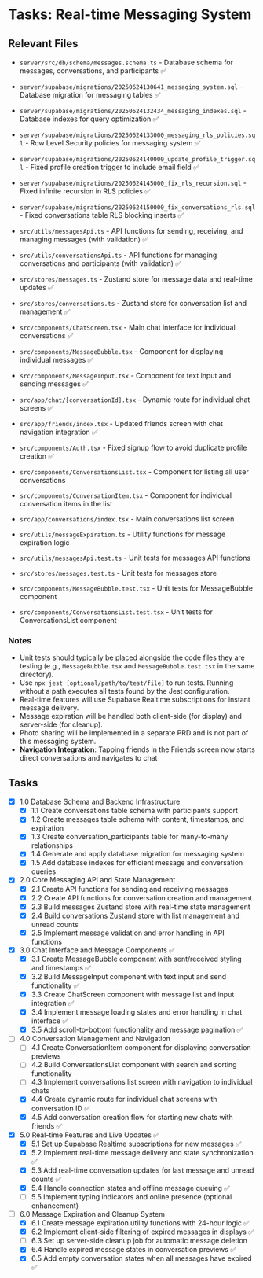 # Tasks: Real-time Messaging System

## Relevant Files

- `server/src/db/schema/messages.schema.ts` - Database schema for messages, conversations, and participants ✅
- `server/supabase/migrations/20250624130641_messaging_system.sql` - Database migration for messaging tables ✅
- `server/supabase/migrations/20250624132434_messaging_indexes.sql` - Database indexes for query optimization ✅
- `server/supabase/migrations/20250624133000_messaging_rls_policies.sql` - Row Level Security policies for messaging system ✅
- `server/supabase/migrations/20250624140000_update_profile_trigger.sql` - Fixed profile creation trigger to include email field ✅
- `server/supabase/migrations/20250624145000_fix_rls_recursion.sql` - Fixed infinite recursion in RLS policies ✅
- `server/supabase/migrations/20250624150000_fix_conversations_rls.sql` - Fixed conversations table RLS blocking inserts ✅
- `src/utils/messagesApi.ts` - API functions for sending, receiving, and managing messages (with validation) ✅
- `src/utils/conversationsApi.ts` - API functions for managing conversations and participants (with validation) ✅
- `src/stores/messages.ts` - Zustand store for message data and real-time updates ✅
- `src/stores/conversations.ts` - Zustand store for conversation list and management ✅
- `src/components/ChatScreen.tsx` - Main chat interface for individual conversations ✅
- `src/components/MessageBubble.tsx` - Component for displaying individual messages ✅
- `src/components/MessageInput.tsx` - Component for text input and sending messages ✅
- `src/app/chat/[conversationId].tsx` - Dynamic route for individual chat screens ✅
- `src/app/friends/index.tsx` - Updated friends screen with chat navigation integration ✅
- `src/components/Auth.tsx` - Fixed signup flow to avoid duplicate profile creation ✅
- `src/components/ConversationsList.tsx` - Component for listing all user conversations
- `src/components/ConversationItem.tsx` - Component for individual conversation items in the list
- `src/app/conversations/index.tsx` - Main conversations list screen
- `src/utils/messageExpiration.ts` - Utility functions for message expiration logic

- `src/utils/messagesApi.test.ts` - Unit tests for messages API functions
- `src/stores/messages.test.ts` - Unit tests for messages store
- `src/components/MessageBubble.test.tsx` - Unit tests for MessageBubble component
- `src/components/ConversationsList.test.tsx` - Unit tests for ConversationsList component

### Notes

- Unit tests should typically be placed alongside the code files they are testing (e.g., `MessageBubble.tsx` and `MessageBubble.test.tsx` in the same directory).
- Use `npx jest [optional/path/to/test/file]` to run tests. Running without a path executes all tests found by the Jest configuration.
- Real-time features will use Supabase Realtime subscriptions for instant message delivery.
- Message expiration will be handled both client-side (for display) and server-side (for cleanup).
- Photo sharing will be implemented in a separate PRD and is not part of this messaging system.
- **Navigation Integration**: Tapping friends in the Friends screen now starts direct conversations and navigates to chat

## Tasks

- [x] 1.0 Database Schema and Backend Infrastructure
  - [x] 1.1 Create conversations table schema with participants support
  - [x] 1.2 Create messages table schema with content, timestamps, and expiration
  - [x] 1.3 Create conversation_participants table for many-to-many relationships
  - [x] 1.4 Generate and apply database migration for messaging system
  - [x] 1.5 Add database indexes for efficient message and conversation queries
- [x] 2.0 Core Messaging API and State Management
  - [x] 2.1 Create API functions for sending and receiving messages
  - [x] 2.2 Create API functions for conversation creation and management
  - [x] 2.3 Build messages Zustand store with real-time state management
  - [x] 2.4 Build conversations Zustand store with list management and unread counts
  - [x] 2.5 Implement message validation and error handling in API functions
- [x] 3.0 Chat Interface and Message Components ✅
  - [x] 3.1 Create MessageBubble component with sent/received styling and timestamps ✅
  - [x] 3.2 Build MessageInput component with text input and send functionality ✅
  - [x] 3.3 Create ChatScreen component with message list and input integration ✅
  - [x] 3.4 Implement message loading states and error handling in chat interface ✅
  - [x] 3.5 Add scroll-to-bottom functionality and message pagination ✅
- [ ] 4.0 Conversation Management and Navigation
  - [ ] 4.1 Create ConversationItem component for displaying conversation previews
  - [ ] 4.2 Build ConversationsList component with search and sorting functionality
  - [ ] 4.3 Implement conversations list screen with navigation to individual chats
  - [x] 4.4 Create dynamic route for individual chat screens with conversation ID ✅
  - [x] 4.5 Add conversation creation flow for starting new chats with friends ✅
- [x] 5.0 Real-time Features and Live Updates ✅
  - [x] 5.1 Set up Supabase Realtime subscriptions for new messages ✅
  - [x] 5.2 Implement real-time message delivery and state synchronization ✅
  - [x] 5.3 Add real-time conversation updates for last message and unread counts ✅
  - [x] 5.4 Handle connection states and offline message queuing ✅
  - [ ] 5.5 Implement typing indicators and online presence (optional enhancement)
- [ ] 6.0 Message Expiration and Cleanup System
  - [x] 6.1 Create message expiration utility functions with 24-hour logic ✅
  - [x] 6.2 Implement client-side filtering of expired messages in displays ✅
  - [ ] 6.3 Set up server-side cleanup job for automatic message deletion
  - [x] 6.4 Handle expired message states in conversation previews ✅
  - [x] 6.5 Add empty conversation states when all messages have expired ✅ 